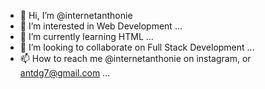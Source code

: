 - 👋 Hi, I’m @internetanthonie
- 👀 I’m interested in Web Development ...
- 🌱 I’m currently learning HTML ...
- 💞️ I’m looking to collaborate on Full Stack Development ...
- 📫 How to reach me @internetanthonie on instagram, or antdg7@gmail.com  ...

<!---
internetanthonie/internetanthonie is a ✨ special ✨ repository because its `README.md` (this file) appears on your GitHub profile.
You can click the Preview link to take a look at your changes.
--->
